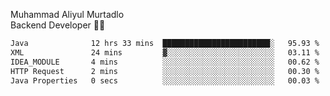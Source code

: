 Muhammad Aliyul Murtadlo
<br>
Backend Developer 👨‍💻
<br>
<!--START_SECTION:waka-->

```txt
Java              12 hrs 33 mins  ████████████████████████░   95.93 %
XML               24 mins         ▓░░░░░░░░░░░░░░░░░░░░░░░░   03.11 %
IDEA_MODULE       4 mins          ░░░░░░░░░░░░░░░░░░░░░░░░░   00.62 %
HTTP Request      2 mins          ░░░░░░░░░░░░░░░░░░░░░░░░░   00.30 %
Java Properties   0 secs          ░░░░░░░░░░░░░░░░░░░░░░░░░   00.03 %
```

<!--END_SECTION:waka-->
